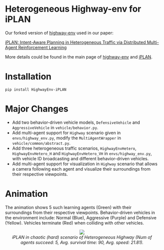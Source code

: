 # Heterogeneous Highway-env for iPLAN
Our forked version of [highway-env](https://github.com/Farama-Foundation/HighwayEnv) used in our paper:

[iPLAN: Intent-Aware Planning in Heterogeneous Traffic via Distributed Multi-Agent Reinforcement Learning](https://arxiv.org/abs/2306.06236)

More details could be found in the main page of [highway-env](https://github.com/Farama-Foundation/HighwayEnv)
and [iPLAN](https://github.com/wuxiyang1996/iPLAN).

# Installation
```angular2html
pip install HighwayEnv-iPLAN
```

# Major Changes
* Add two behavior-driven vehicle models, `DefensiveVehicle` and `AggressiveVehicle` in `vehicle/behavior.py`.
* Add multi-agent support for `Highway` scenario given in `envs/highway_env.py`, modify the `MultiAgentWrapper`
in `vehicle/common/abstract.py`.
* Add three heterogeneous traffic scenarios, `HighwayEnvHetero`, `HighwayEnvHetero_H` and `HighwayEnvHetero_VH`
in `envs/highway_env.py`, with vehicle ID broadcasting and different behavior-driven vehicles.
* Add multi-agent support for visualization in `Highway` scenario that allows a camera following each agent
and visualize their surroundings from their respective viewpoints.

# Animation
The animation shows 5 such learning agents (Green) with their surroundings from their respective viewpoints. 
Behavior-driven vehicles in the environment include: Normal (Blue), Aggressive (Purple) and Defensive (Yellow).
Vehicles terminate (Red) when colliding with other vehicles.

<p align="center">
    <img src="Heterogeneous_Highway_Env/animation/iPLAN_Hetero_H_5_90.0_21.81.gif"><br/>
    <em> iPLAN in chaotic (hard) scenario of Heterogeneous Highway 
    (Num of agents succeed: 5, Avg. survival time: 90, Avg. speed: 21.81).</em>
</p>